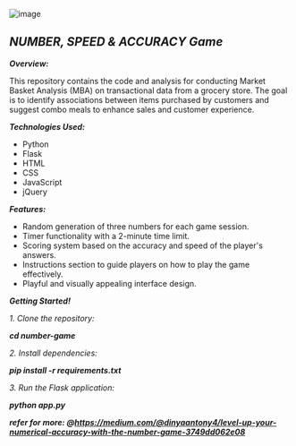 

![image](https://github.com/DinyaAntony/portfolio.github.io/assets/101862831/216e4c66-2c7e-4970-af8d-aa3aaae0fdf4)

## ***NUMBER, SPEED & ACCURACY Game***

***Overview:***

This repository contains the code and analysis for conducting Market Basket Analysis (MBA) on transactional data from a grocery store. The goal is to identify associations between items purchased by customers and suggest combo meals to enhance sales and customer experience.

***Technologies Used:***

- Python
- Flask
- HTML
- CSS
- JavaScript
- jQuery

***Features:***

- Random generation of three numbers for each game session.
- Timer functionality with a 2-minute time limit.
- Scoring system based on the accuracy and speed of the player's answers.
- Instructions section to guide players on how to play the game effectively.
- Playful and visually appealing interface design.


***Getting Started!***

*1. Clone the repository:* 

***cd number-game***

*2. Install dependencies:* 

***pip install -r requirements.txt***

*3. Run the Flask application:* 

***python app.py***

***refer for more: @https://medium.com/@dinyaantony4/level-up-your-numerical-accuracy-with-the-number-game-3749dd062e08***
